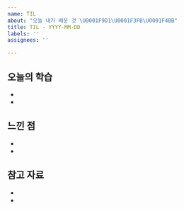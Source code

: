 ```yaml
---
name: TIL
about: "오늘 내가 배운 것 \U0001F9D1\U0001F3FB‍\U0001F4BB"
title: TIL - YYYY-MM-DD
labels: ''
assignees: ''

---
```

## 오늘의 학습
- 
- 

## 느낀 점
- 
- 

## 참고 자료
- 
- 
